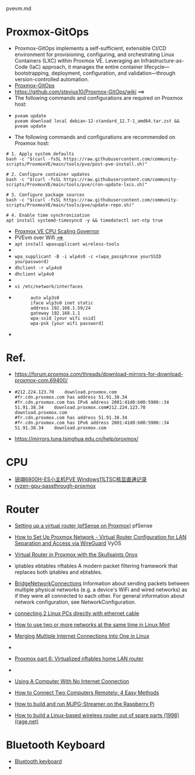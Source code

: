 pvevm.md

# Proxmox-GitOps
- Proxmox-GitOps implements a self-sufficient, extensible CI/CD environment for provisioning, configuring, and orchestrating Linux Containers (LXC) within Proxmox VE. Leveraging an Infrastructure-as-Code (IaC) approach, it manages the entire container lifecycle—bootstrapping, deployment, configuration, and validation—through version-controlled automation.
- [Proxmox-GitOps](https://github.com/stevius10/Proxmox-GitOps)
- https://github.com/stevius10/Proxmox-GitOps/wiki ==>
- The following commands and configurations are required on Proxmox host:
- ```
  pveam update
  pveam download local debian-12-standard_12.7-1_amd64.tar.zst && pveam update
  ```
- The following commands and configurations are recommended on Proxmox host:
```
# 1. Apply system defaults
bash -c "$(curl -fsSL https://raw.githubusercontent.com/community-scripts/ProxmoxVE/main/tools/pve/post-pve-install.sh)"

# 2. Configure container updates
bash -c "$(curl -fsSL https://raw.githubusercontent.com/community-scripts/ProxmoxVE/main/tools/pve/cron-update-lxcs.sh)"

# 3. Configure package sources
bash -c "$(curl -fsSL https://raw.githubusercontent.com/community-scripts/ProxmoxVE/main/tools/pve/update-repo.sh)"

# 4. Enable time synchronization
apt install systemd-timesyncd -y && timedatectl set-ntp true
```
- [Proxmox VE CPU Scaling Governor](https://community-scripts.github.io/ProxmoxVE/scripts?id=scaling-governor)
- PVEvm over Wifi [==>](https://github.com/gogonkt/notes/blob/main/MobileProxmoxWorkstation.md#wifi-setup)
- ```apt install wpasupplicant wireless-tools```
- 
- ```wpa_supplicant -B -i wlp4s0 -c <(wpa_passphrase yourSSID yourpassword)```
- ```dhclient -r wlp4s0```
- ```dhclient wlp4s0```
- 
- ```vi /etc/network/interfaces```
- ```
        auto wlp3s0
        iface wlp3s0 inet static
        address 192.168.1.59/24
        gateway 192.168.1.1
        wpa-ssid [your wifi ssid]
        wpa-psk [your wifi password]
  ```
- 


# Ref.
- https://forum.proxmox.com/threads/download-mirrors-for-download-proxmox-com.69400/
- ```
  #212.224.123.70    download.proxmox.com
  #fr.cdn.proxmox.com has address 51.91.38.34
  #fr.cdn.proxmox.com has IPv6 address 2001:41d0:b00:5900::34
  51.91.38.34    download.proxmox.com#212.224.123.70    download.proxmox.com
  #fr.cdn.proxmox.com has address 51.91.38.34
  #fr.cdn.proxmox.com has IPv6 address 2001:41d0:b00:5900::34
  51.91.38.34    download.proxmox.com
  ```
- https://mirrors.tuna.tsinghua.edu.cn/help/proxmox/



# CPU
- [锐翊6800H-ES小主机PVE Windows11LTSC核显直通记录](https://blog.im.ci/now-life/somethings/1336/)
- [ryzen-gpu-passthrough-proxmox](https://github.com/isc30/ryzen-gpu-passthrough-proxmox)

# Router
- [Setting up a virtual router (pfSense on Proxmox)](https://victoronsoftware.com/posts/setting-up-a-virtual-router/) pfSense
- [How to Set Up Proxmox Network - Virtual Router Configuration for LAN Separation and Access via WireGuard](https://devintrap.com/notes/2024/01/28/how-to-setup-proxmox-network-virtual-router-configuration-for-lan-separation-and-access-via-wireguard/) VyOS
- [Virtual Router in Proxmox with the Skullsaints Onyx](https://kayg.org/updates/virtual-router-proxmox-skullsaints-onyx)
- iptables ebtables nftables  A modern packet filtering framework that replaces both iptables and ebtables. 
- [BridgeNetworkConnections](https://wiki.debian.org/BridgeNetworkConnections) Information about sending packets between multiple physical networks (e.g. a device's WiFi and wired networks) as if they were all connected to each other. For general information about network configuration, see NetworkConfiguration.
- [connecting 2 Linux PCs directly with ethernet cable](https://www.reddit.com/r/linuxquestions/comments/kkkd17/connecting_2_linux_pcs_directly_with_ethernet/)
- [How to use two or more networks at the same time in Linux Mint](https://www.microfusion.org/blog/how-to-use-two-or-more-networks-at-the-same-time-in-linux-mint/)
- [Merging Multiple Internet Connections Into One in Linux](https://www.baeldung.com/linux/merge-several-internet-connections)
- 

- [Proxmox part 6: Virtualized nftables home LAN router](https://blog.rymcg.tech/blog/proxmox/06-router/)
- 

- [Using A Computer With No Internet Connection](https://hagensieker.com/2023/12/27/using-a-computer-with-no-internet-connection/)
- [How to Connect Two Computers Remotely: 4 Easy Methods](https://deskin.io/resource/blog/how-to-connect-two-computers)
- [How to build and run MJPG-Streamer on the Raspberry Pi](https://blog.miguelgrinberg.com/post/how-to-build-and-run-mjpg-streamer-on-the-raspberry-pi)
- [How to build a Linux-based wireless router out of spare parts (1998) (rage.net)](https://news.ycombinator.com/item?id=34666142)

# Bluetooth Keyboard
- [Bluetooth keyboard](https://kellner.io/bluetooth-keyboard.html)
- 
